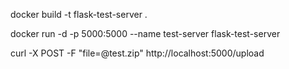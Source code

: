 docker build -t flask-test-server .

docker run -d -p 5000:5000 --name test-server flask-test-server

curl -X POST -F "file=@test.zip" http://localhost:5000/upload

